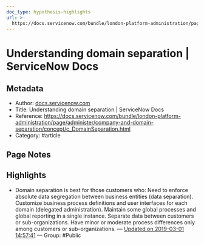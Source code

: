 ```yaml
---
doc_type: hypothesis-highlights
url: >-
  https://docs.servicenow.com/bundle/london-platform-administration/page/administer/company-and-domain-separation/concept/c_DomainSeparation.html
---
```


# Understanding domain separation | ServiceNow Docs

## Metadata
- Author: [docs.servicenow.com]()
- Title: Understanding domain separation | ServiceNow Docs
- Reference: https://docs.servicenow.com/bundle/london-platform-administration/page/administer/company-and-domain-separation/concept/c_DomainSeparation.html
- Category: #article

## Page Notes
## Highlights
- Domain separation is best for those customers who: Need to enforce absolute data segregation between business entities (data separation). Customize business process definitions and user interfaces for each domain (delegated administration). Maintain some global processes and global reporting in a single instance. Separate data between customers or sub-organizations. Have minor or moderate process differences only among customers or sub-organizations. — [Updated on 2019-03-01 14:57:41](https://hyp.is/RX4ijDxcEemtBeebenXeLg/docs.servicenow.com/bundle/london-platform-administration/page/administer/company-and-domain-separation/concept/c_DomainSeparation.html) — Group: #Public



